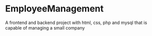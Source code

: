 # EmployeeManagement
A frontend and backend project with html, css, php and mysql that is capable of managing a small company

